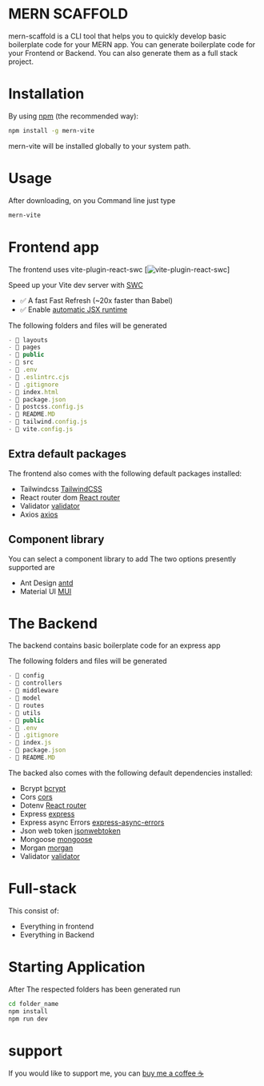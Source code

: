 # MERN SCAFFOLD

mern-scaffold is a CLI tool that helps you to quickly develop basic boilerplate code for your MERN app.
You can generate boilerplate code for your Frontend or Backend.
You can also generate them as a full stack project.

# Installation

By using [npm](http://npmjs.org) (the recommended way):

```bash
npm install -g mern-vite
```

mern-vite will be installed globally to your system path.

# Usage

After downloading, on you Command line just type

```bash
mern-vite
```

# Frontend app

The frontend uses vite-plugin-react-swc
[![vite-plugin-react-swc](https://github.com/vitejs/vite-plugin-react-swc.git)]

Speed up your Vite dev server with [SWC](https://swc.rs/)

- ✅ A fast Fast Refresh (~20x faster than Babel)
- ✅ Enable [automatic JSX runtime](https://reactjs.org/blog/2020/09/22/introducing-the-new-jsx-transform.html)

The following folders and files will be generated

```ts
- 📂 layouts
- 📂 pages
- 📂 public
- 📂 src
- 📄 .env
- 📄 .eslintrc.cjs
- 📄 .gitignore
- 📄 index.html
- 📄 package.json
- 📄 postcss.config.js
- 📄 README.MD
- 📄 tailwind.config.js
- 📄 vite.config.js
```

## Extra default packages

The frontend also comes with the following default packages installed:

- Tailwindcss [TailwindCSS](https://tailwindcss.com/)
- React router dom [React router](https://reactrouter.com/)
- Validator [validator](https://www.npmjs.com/package/validator/)
- Axios [axios](https://www.npmjs.com/package/axios/)

## Component library

You can select a component library to add
The two options presently supported are

- Ant Design [antd](https://ant.design/)
- Material UI [MUI](https://mui.com/)

# The Backend

The backend contains basic boilerplate code for an express app

The following folders and files will be generated

```ts
- 📂 config
- 📂 controllers
- 📂 middleware
- 📂 model
- 📂 routes
- 📂 utils
- 📂 public
- 📄 .env
- 📄 .gitignore
- 📄 index.js
- 📄 package.json
- 📄 README.MD
```

The backed also comes with the following default dependencies installed:

- Bcrypt [bcrypt](https://www.npmjs.com/package/bcrypt/)
- Cors [cors](https://www.npmjs.com/package/cors/)
- Dotenv [React router](https://reactrouter.com/)
- Express [express](https://www.npmjs.com/package/express/)
- Express async Errors [express-async-errors](https://www.npmjs.com/package/express-async-errors/)
- Json web token [jsonwebtoken](https://www.npmjs.com/package/jsonwebtoken/)
- Mongoose [mongoose](https://www.npmjs.com/package/mongoose/)
- Morgan [morgan](https://www.npmjs.com/package/morgan/)
- Validator [validator](https://www.npmjs.com/package/validator/)

# Full-stack

This consist of:

- Everything in frontend
- Everything in Backend

# Starting Application

After The respected folders has been generated run

```bash
cd folder_name
npm install
npm run dev
```

# support

If you would like to support me, you can [buy me a coffee ☕](https://www.buymeacoffee.com/momoh/)
